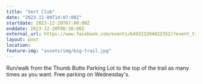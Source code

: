 ```yaml
---
title: "Vert Club"
date: "2023-11-09T14:07:00Z"
startdate: 2023-12-20T07:00:00Z
enddate: 2023-12-20T08:30:00Z
external_url: https://www.facebook.com/events/649323204022352/?event_time_id=649324610688878
layout: post
location: 
feature-img: "assets/img/big-trail.jpg"
---
```


Run/walk from the Thumb Butte Parking Lot to the top of the trail as many times as you want.  Free parking on Wednesday's.<br>
  <br>
  
